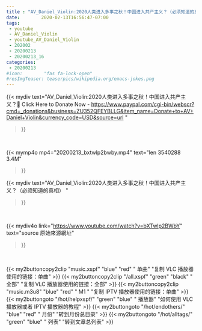 ```yaml
---
title : "AV_Daniel_Violin:2020人类进入多事之秋！中国进入共产主义？（必须知道的真相） "
date:        2020-02-13T16:56:47-07:00
tags:
 - youtube
 - AV_Daniel_Violin
 - youtube_AV_Daniel_Violin
 - 202002
 - 20200213
 - 20200213_16
categories:
 - 20200213
#icon:        "fas fa-lock-open"
#resImgTeaser: teaserpics/wikipedia.org/emacs-jokes.png
---
```


{{< mydiv text="AV_Daniel_Violin:2020人类进入多事之秋！中国进入共产主义？📌 Click Here to Donate Now - https://www.paypal.com/cgi-bin/webscr?cmd=_donations&business=ZU352QFEYBLLG&item_name=Donate+to+AV+Daniel+Violin&currency_code=USD&source=url "
>}}
<br>


{{< mymp4o mp4="20200213_bxtwlp2bwby.mp4"
text="len 3540288    3.4M"
>}}


{{< mydiv text="AV_Daniel_Violin:2020人类进入多事之秋！中国进入共产主义？（必须知道的真相） "
>}}
<br>

{{< mydiv4o link="https://www.youtube.com/watch?v=bXTwlp2BWbY"
text="source 原始來源網址"
>}}


<br>



{{< my2buttoncopy2clip "music.xspf"        "blue"   "red"    " 单曲"  "复制 VLC 播放器使用的链接：单曲" >}} {{< my2buttoncopy2clip "/all.xspf"         "green"  "black"  " 全部"  "复制 VLC 播放器使用的链接：全部" >}} {{< my2buttoncopy2clip "music.m3u8"        "blue"   "red"    " M1 "    "复制 IPTV 播放器使用的链接：单曲" >}} {{< my2buttongoto      "/hot/helpxspf/"    "green"  "blue"   " 播放器" "如何使用 VLC 播放器或者 IPTV 播放器的教程" >}} {{< my2buttongoto      "/hot/endothers/"   "blue"   "red"    " 月份"   "转到月份总目录" >}} {{< my2buttongoto      "/hot/alltags/"     "green"  "blue"   " 列表"   "转到文章总列表" >}} 

